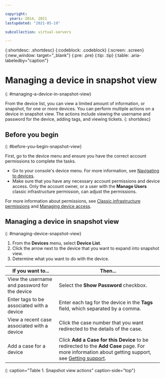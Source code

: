 ```yaml
---

copyright:
  years: 2014, 2021
lastupdated: "2021-05-19"

subcollection: virtual-servers

---
```


{:shortdesc: .shortdesc}
{:codeblock: .codeblock}
{:screen: .screen}
{:new_window: target="_blank"}
{:pre: .pre}
{:tip: .tip}
{:table: .aria-labeledby="caption"}

# Managing a device in snapshot view
{: #managing-a-device-in-snapshot-view}

From the device list, you can view a limited amount of information, or snapshot, for one or more devices. You can perform multiple actions on a device in snapshot view. The actions include viewing the username and password for the device, adding tags, and viewing tickets.
{: shortdesc}

## Before you begin
{: #before-you-begin-snapshot-view}

First, go to the device menu and ensure you have the correct account permissions to complete the tasks. 

* Go to your console's device menu. For more information, see [Navigating to devices](/docs/virtual-servers?topic=virtual-servers-navigating-devices).
* Make sure that you have any necessary account permissions and device access. Only the account owner, or a user with the **Manage Users** classic infrastructure permission, can adjust the permissions. 

For more information about permissions, see [Classic infrastructure permissions](/docs/account?topic=account-infrapermission) and [Managing device access](/docs/virtual-servers?topic=virtual-servers-managing-device-access).

## Managing a device in snapshot view
{: #managing-device-snapshot-view}

1. From the **Devices** menu, select **Device List**.
2. Click the arrow next to the device that you want to expand into snapshot view.
3. Determine what you want to do with the device.

| If you want to... | Then... |
| --- | --- |
|View the username and password for the device|Select the **Show Password** checkbox.|
|Enter tags to be associated with a device|Enter each tag for the device in the **Tags** field, which separated by a comma.|
|View a recent case associated with a device|Click the case number that you want redirected to the details of the case.|
|Add a case for a device|Click **Add a Case for this Device** to be redirected to the **Add Case** page. For more information about getting support, see [Getting support](/docs/get-support?topic=get-support-using-avatar).|
{: caption="Table 1. Snapshot view actions" caption-side="top"}
